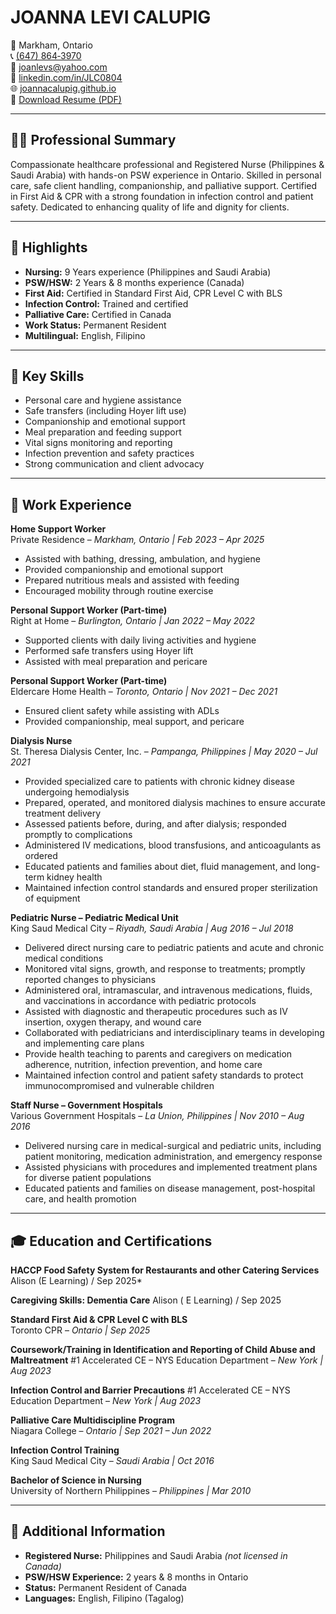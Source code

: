 # JOANNA LEVI CALUPIG

📍 Markham, Ontario  
📞 [(647) 864‑3970](tel:+16478643970)  
📧 [joanlevs@yahoo.com](mailto:joanlevs@yahoo.com)  
🔗 [linkedin.com/in/JLC0804](https://www.linkedin.com/in/JLC0804/)  
🌐 [joannacalupig.github.io](https://joannacalupig.github.io/)  
📄 [Download Resume (PDF)](JoannaLeviCalupig-Resume.pdf)

---

## 👩‍⚕️ Professional Summary

Compassionate healthcare professional and Registered Nurse (Philippines & Saudi Arabia) with hands-on PSW experience in Ontario. Skilled in personal care, safe client handling, companionship, and palliative support. Certified in First Aid & CPR with a strong foundation in infection control and patient safety. Dedicated to enhancing quality of life and dignity for clients.

---

## 🌟 Highlights

- **Nursing:** 9 Years experience (Philippines and Saudi Arabia)
- **PSW/HSW:** 2 Years & 8 months experience (Canada)
- **First Aid:** Certified in Standard First Aid, CPR Level C with BLS
- **Infection Control:** Trained and certified
- **Palliative Care:** Certified in Canada
- **Work Status:** Permanent Resident
- **Multilingual:** English, Filipino

---

## 🧰 Key Skills

- Personal care and hygiene assistance  
- Safe transfers (including Hoyer lift use)  
- Companionship and emotional support  
- Meal preparation and feeding support  
- Vital signs monitoring and reporting  
- Infection prevention and safety practices  
- Strong communication and client advocacy

---

## 💼 Work Experience

**Home Support Worker**  
Private Residence – *Markham, Ontario | Feb 2023 – Apr 2025*  
- Assisted with bathing, dressing, ambulation, and hygiene  
- Provided companionship and emotional support  
- Prepared nutritious meals and assisted with feeding  
- Encouraged mobility through routine exercise

**Personal Support Worker (Part-time)**  
Right at Home – *Burlington, Ontario | Jan 2022 – May 2022*  
- Supported clients with daily living activities and hygiene  
- Performed safe transfers using Hoyer lift  
- Assisted with meal preparation and pericare

**Personal Support Worker (Part-time)**  
Eldercare Home Health – *Toronto, Ontario | Nov 2021 – Dec 2021*  
- Ensured client safety while assisting with ADLs  
- Provided companionship, meal support, and pericare

**Dialysis Nurse**  
St. Theresa Dialysis Center, Inc. – *Pampanga, Philippines | May 2020 – Jul 2021*  
- Provided specialized care to patients with chronic kidney disease undergoing hemodialysis
- Prepared, operated, and monitored dialysis machines to ensure accurate treatment delivery
- Assessed patients before, during, and after dialysis; responded promptly to complications
- Administered IV medications, blood transfusions, and anticoagulants as ordered
- Educated patients and families about diet, fluid management, and long-term kidney health
- Maintained infection control standards and ensured proper sterilization of equipment

**Pediatric Nurse – Pediatric Medical Unit**  
King Saud Medical City – *Riyadh, Saudi Arabia | Aug 2016 – Jul 2018*  
- Delivered direct nursing care to pediatric patients and acute and chronic medical conditions
- Monitored vital signs, growth, and response to treatments; promptly reported changes to physicians
- Administered oral, intramascular, and intravenous medications, fluids, and vaccinations in accordance with pediatric protocols
- Assisted with diagnostic and therapeutic procedures such as IV insertion, oxygen therapy, and wound care
- Collaborated with pediatricians and interdisciplinary teams in developing and implementing care plans
- Provide health teaching to parents and caregivers on medication adherence, nutrition, infection prevention, and home care
- Maintained infection control and patient safety standards to protect immunocompromised and vulnerable children

**Staff Nurse – Government Hospitals**  
Various Government Hospitals – *La Union, Philippines | Nov 2010 – Aug 2016*  
- Delivered nursing care in medical-surgical and pediatric units, including patient monitoring, medication administration, and emergency response
- Assisted physicians with procedures and implemented treatment plans for diverse patient populations
- Educated patients and families on disease management, post-hospital care, and health promotion


---

## 🎓 Education and Certifications

**HACCP Food Safety System for Restaurants and other Catering Services**
Alison (E Learning) / Sep 2025*

**Caregiving Skills: Dementia Care**
Alison ( E Learning) / Sep 2025

**Standard First Aid & CPR Level C with BLS**  
Toronto CPR – *Ontario | Sep 2025*

**Coursework/Training in Identification and Reporting of Child Abuse and Maltreatment**
#1 Accelerated CE – NYS Education Department – *New York | Aug 2023*

**Infection Control and Barrier Precautions**
#1 Accelerated CE – NYS Education Department – *New York | Aug 2023*

**Palliative Care Multidiscipline Program**  
Niagara College – *Ontario | Sep 2021 – Jun 2022*

**Infection Control Training**  
King Saud Medical City – *Saudi Arabia | Oct 2016*

**Bachelor of Science in Nursing**  
University of Northern Philippines – *Philippines | Mar 2010*

---

## 📌 Additional Information

- **Registered Nurse:** Philippines and Saudi Arabia *(not licensed in Canada)*  
- **PSW/HSW Experience:** 2 years & 8 months in Ontario  
- **Status:** Permanent Resident of Canada  
- **Languages:** English, Filipino (Tagalog)
